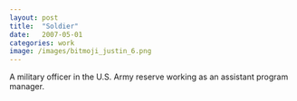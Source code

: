 ```yaml
---
layout: post
title:  "Soldier"
date:   2007-05-01
categories: work
image: /images/bitmoji_justin_6.png
---
```

A military officer in the U.S. Army reserve working as an assistant program manager. 


